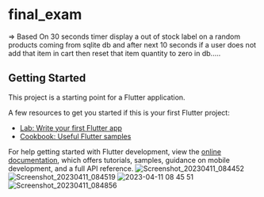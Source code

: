 # final_exam


=> Based On 30 seconds timer display a out of stock label on a random products coming from sqlite db and after next 10 seconds if a user does not add that item in cart then reset that item quantity to zero in db.....




## Getting Started

This project is a starting point for a Flutter application.

A few resources to get you started if this is your first Flutter project:

- [Lab: Write your first Flutter app](https://docs.flutter.dev/get-started/codelab)
- [Cookbook: Useful Flutter samples](https://docs.flutter.dev/cookbook)

For help getting started with Flutter development, view the
[online documentation](https://docs.flutter.dev/), which offers tutorials,
samples, guidance on mobile development, and a full API reference.
![Screenshot_20230411_084452](https://user-images.githubusercontent.com/117707568/231047311-0264040d-2c56-4c2b-ae00-438f134b69db.png)
![Screenshot_20230411_084519](https://user-images.githubusercontent.com/117707568/231047321-208e770a-5499-47de-86c7-b3a05bc41106.png)
![2023-04-11 08 45 51](https://user-images.githubusercontent.com/117707568/231047348-a58fdd5c-1690-4aca-ade6-eaa046aae73b.png)
![Screenshot_20230411_084856](https://user-images.githubusercontent.com/117707568/231047536-59a0d09a-df09-43e6-a663-4a47e51de98a.png)
